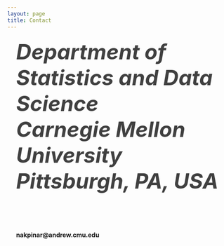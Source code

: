 ```yaml
---
layout: page
title: Contact
---
```

<html>
   <style>
      h4 {
  position: relative; /* Helps us control overlap */
  padding-left: 20px; /* Creates space for the Phone Icon */
  }
   </style>
<head>
<meta name="viewport" content="width=device-width, initial-scale=1">
<link rel="stylesheet" href="https://cdnjs.cloudflare.com/ajax/libs/font-awesome/4.7.0/css/font-awesome.min.css">
</head>
<body>

<i class="fa fa-map-marker" style="font-size:48px;color:#404040"><h4>
   Department of Statistics and Data Science <br>
   Carnegie Mellon University <br>
   Pittsburgh, PA, USA
</h4></i>
<br>
<i class="fa fa-envelope" style="font-size:48px;color:#404040"></i>

<h4>nakpinar@andrew.cmu.edu</h4>

</body>
</html> 
